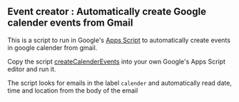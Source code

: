 ## Event creator : Automatically create Google calender events from Gmail

This is a script to run in Google's [Apps Script](https://developers.google.com/apps-script) to automatically create events in google calender from gmail.

Copy the script [createCalenderEvents](/createCalendarEvents.js) into your own Google's Apps Script editor and run it.

The script looks for emails in the label ```calender``` and automatically read date, time and location from the body of the email
